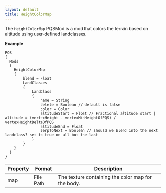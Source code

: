 ```yaml
---
layout: default
title: HeightColorMap
---
```


The `HeightColorMap` PQSMod is a mod that colors the terrain based on altitude using user-defined landclasses.

**Example**
```
PQS
{
  Mods
  {
    HeightColorMap
    {
        blend = Float
        LandClasses
        {
            LandClass
            {
                name = String
                delete = Boolean // default is false
                color = Color
                altitudeStart = Float // Fractional altitude start | altitude = (vertexHeight - vertexMinHeightOfPQS) / vertexHeightDeltaOfPQS
                altitudeEnd = Float
                lerpToNext = Boolean // should we blend into the next landclass? set to true on all but the last
            }
        }
    }
  }
}
```

|Property|Format|Description|
|--------|------|-----------|
|map|File Path|The texture containing the color map for the body.|

